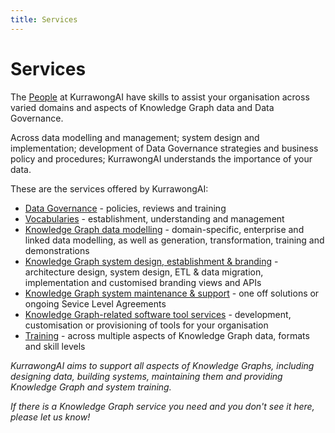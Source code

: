 ```yaml
---
title: Services
---
```

# Services

The [People](/people) at KurrawongAI have skills to assist your organisation across varied domains and aspects of Knowledge Graph data and Data Governance.

Across data modelling and management; system design and implementation; development of Data Governance strategies and business policy and procedures; KurrawongAI understands the importance of your data.

These are the services offered by KurrawongAI:

- [Data Governance](/services/data-governance) - policies, reviews and training
- [Vocabularies](/services/vocabularies) - establishment, understanding and management
- [Knowledge Graph data modelling](/services/data-modelling) - domain-specific, enterprise and linked data modelling, as well as generation, transformation, training and demonstrations
- [Knowledge Graph system design, establishment & branding](/services/system-design) - architecture design, system design, ETL & data migration, implementation and customised branding views and APIs
- [Knowledge Graph system  maintenance & support](/services/support) - one off solutions or ongoing Sevice Level Agreements
- [Knowledge Graph-related software tool services](/services/tools) - development, customisation or provisioning of tools for your organisation
- [Training](/services/training) - across multiple aspects of Knowledge Graph data, formats and skill levels


_KurrawongAI aims to support all aspects of Knowledge Graphs, including designing data, building systems, maintaining them and providing Knowledge Graph and system training._

_If there is a Knowledge Graph service you need and you don't see it here, please let us know!_